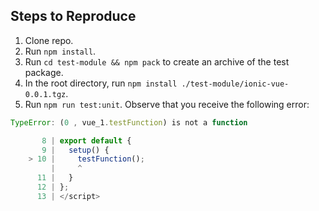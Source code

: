 ## Steps to Reproduce

1. Clone repo.
2. Run `npm install`.
3. Run `cd test-module && npm pack` to create an archive of the test package.
4. In the root directory, run `npm install ./test-module/ionic-vue-0.0.1.tgz`.
5. Run `npm run test:unit`. Observe that you receive the following error:

```js
TypeError: (0 , vue_1.testFunction) is not a function

       8 | export default {
       9 |   setup() {
    > 10 |     testFunction();
         |     ^
      11 |   }
      12 | };
      13 | </script>
```